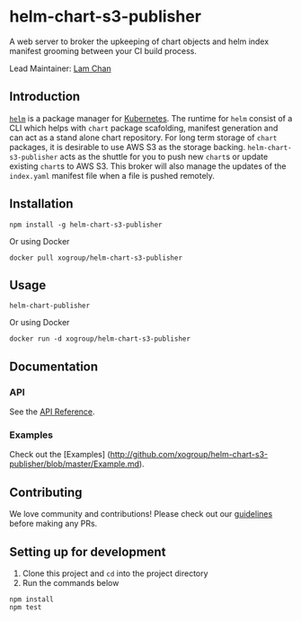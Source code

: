 # helm-chart-s3-publisher
A web server to broker the upkeeping of chart objects and helm index manifest grooming between your CI build process.  

Lead Maintainer: [Lam Chan](https://github.com/lamchakchan)

## Introduction
[`helm`](https://github.com/kubernetes/helm) is a package manager for [Kubernetes](https://github.com/kubernetes).  The runtime for `helm` consist of a CLI which helps with `chart` package scafolding, manifest generation and can act as a stand alone chart repository.  For long term storage of `chart` packages, it is desirable to use AWS S3 as the storage backing.  `helm-chart-s3-publisher` acts as the shuttle for you to push new `chart`s or update existing `chart`s to AWS S3.  This broker will also manage the updates of the `index.yaml` manifest file when a file is pushed remotely.

## Installation

```
npm install -g helm-chart-s3-publisher
```

Or using Docker
```
docker pull xogroup/helm-chart-s3-publisher
```

## Usage

```
helm-chart-publisher
```

Or using Docker
```
docker run -d xogroup/helm-chart-s3-publisher
```

## Documentation


### API

See the [API Reference](http://github.com/xogroup/helm-chart-s3-publisher/blob/master/API.md).

### Examples

Check out the [Examples]
(http://github.com/xogroup/helm-chart-s3-publisher/blob/master/Example.md).

## Contributing

We love community and contributions! Please check out our [guidelines](http://github.com/xogroup/helm-chart-s3-publisher/blob/master/.github/CONTRIBUTING.md) before making any PRs.

## Setting up for development

1. Clone this project and `cd` into the project directory
2. Run the commands below

```
npm install
npm test
```